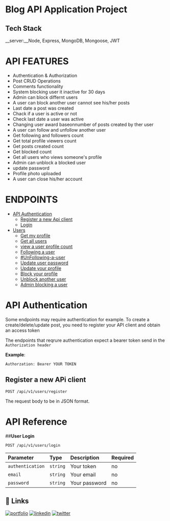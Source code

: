 # Blog API Application Project

## Tech Stack

__server:__Node, Express, MongoDB, Mongoose, JWT

# API FEATURES

- Authentication & Authorization
- Post CRUD Operations
- Comments functionality
- System blocking user it inactive for 30 days
- Admin can block differnt users
- A user can block another user cannot see his/her posts
- Last date a post was created
- Chack if a user is active or not
- Check last date a user was active
- Changing user award baseonnumber of posts created by ther user
- A user can follow and unfollow another user
- Get following and followers count
- Get total profile viewers count
- Get posts created count
- Get blocked count
- Get all users who views someone's profile
- Admin can unblock a blocked user
- update password
- Profile photo uploaded
- A user can close his/her account

# ENDPOINTS

- [API Authentication](#API-Authentication)
    - [Register a new Api client](https://www.github.com/octokatherine)
    - [Login](https://www.github.com/octokatherine)
- [Users](https://www.github.com/octokatherine)
    - [Get my profile](https://www.github.com/octokatherine)
    - [Get all users](https://www.github.com/octokatherine)
    - [view a user profile count](https://www.github.com/octokatherine)
    - [Following a user](https://www.github.com/octokatherine)
    - [#UnFollowing-a-user](https://www.github.com/octokatherine)
    - [Update user password](https://www.github.com/octokatherine)
    - [Update your profile](https://www.github.com/octokatherine)
    - [Block your profile](https://www.github.com/octokatherine)
    - [Unblock another user](https://www.github.com/octokatherine)
    - [Admin blocking a user](https://www.github.com/octokatherine)

# API Authentication

Some endpoints may require authentication for example. To create a create/delete/update post, you need to register your API client and obtain an access token

The endpoints that reqrure authentication expect a bearer token send in the `Authorization header` 

__Example__:

`Authorzation: Bearer YOUR TOKEN`

## Register a new APi client
```http
POST /api/v1/users/register
```
The request body to be in JSON format.

# API Reference
##__User Login__

```http
POST /api/v1/users/login
```

| Parameter | Type    | Description                    |Required|
| :-------- | :------ | :----------------------------- |:-------|
|`authentication`|`string` | Your token                | no     |
|`email`|`string` | Your email                         | no     |
|`password`|`string` | Your password                   | no     |

## 🔗 Links
[![portfolio](https://img.shields.io/badge/my_portfolio-000?style=for-the-badge&logo=ko-fi&logoColor=white)](https://katherineoelsner.com/)
[![linkedin](https://img.shields.io/badge/linkedin-0A66C2?style=for-the-badge&logo=linkedin&logoColor=white)](https://www.linkedin.com/)
[![twitter](https://img.shields.io/badge/twitter-1DA1F2?style=for-the-badge&logo=twitter&logoColor=white)](https://twitter.com/)












